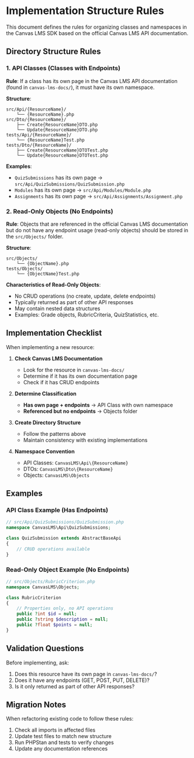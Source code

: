 # Implementation Structure Rules

This document defines the rules for organizing classes and namespaces in the Canvas LMS SDK based on the official Canvas LMS API documentation.

## Directory Structure Rules

### 1. API Classes (Classes with Endpoints)

**Rule**: If a class has its own page in the Canvas LMS API documentation (found in `canvas-lms-docs/`), it must have its own namespace.

**Structure**:
```
src/Api/{ResourceName}/
    └── {ResourceName}.php
src/Dto/{ResourceName}/
    ├── Create{ResourceName}DTO.php
    └── Update{ResourceName}DTO.php
tests/Api/{ResourceName}/
    └── {ResourceName}Test.php
tests/Dto/{ResourceName}/
    ├── Create{ResourceName}DTOTest.php
    └── Update{ResourceName}DTOTest.php
```

**Examples**:
- `QuizSubmissions` has its own page → `src/Api/QuizSubmissions/QuizSubmission.php`
- `Modules` has its own page → `src/Api/Modules/Module.php`
- `Assignments` has its own page → `src/Api/Assignments/Assignment.php`

### 2. Read-Only Objects (No Endpoints)

**Rule**: Objects that are referenced in the official Canvas LMS documentation but do not have any endpoint usage (read-only objects) should be stored in the `src/Objects/` folder.

**Structure**:
```
src/Objects/
    └── {ObjectName}.php
tests/Objects/
    └── {ObjectName}Test.php
```

**Characteristics of Read-Only Objects**:
- No CRUD operations (no create, update, delete endpoints)
- Typically returned as part of other API responses
- May contain nested data structures
- Examples: Grade objects, RubricCriteria, QuizStatistics, etc.

## Implementation Checklist

When implementing a new resource:

1. **Check Canvas LMS Documentation**
   - Look for the resource in `canvas-lms-docs/`
   - Determine if it has its own documentation page
   - Check if it has CRUD endpoints

2. **Determine Classification**
   - **Has own page + endpoints** → API Class with own namespace
   - **Referenced but no endpoints** → Objects folder

3. **Create Directory Structure**
   - Follow the patterns above
   - Maintain consistency with existing implementations

4. **Namespace Convention**
   - API Classes: `CanvasLMS\Api\{ResourceName}`
   - DTOs: `CanvasLMS\Dto\{ResourceName}`
   - Objects: `CanvasLMS\Objects`

## Examples

### API Class Example (Has Endpoints)
```php
// src/Api/QuizSubmissions/QuizSubmission.php
namespace CanvasLMS\Api\QuizSubmissions;

class QuizSubmission extends AbstractBaseApi
{
    // CRUD operations available
}
```

### Read-Only Object Example (No Endpoints)
```php
// src/Objects/RubricCriterion.php
namespace CanvasLMS\Objects;

class RubricCriterion
{
    // Properties only, no API operations
    public ?int $id = null;
    public ?string $description = null;
    public ?float $points = null;
}
```

## Validation Questions

Before implementing, ask:
1. Does this resource have its own page in `canvas-lms-docs/`?
2. Does it have any endpoints (GET, POST, PUT, DELETE)?
3. Is it only returned as part of other API responses?

## Migration Notes

When refactoring existing code to follow these rules:
1. Check all imports in affected files
2. Update test files to match new structure
3. Run PHPStan and tests to verify changes
4. Update any documentation references